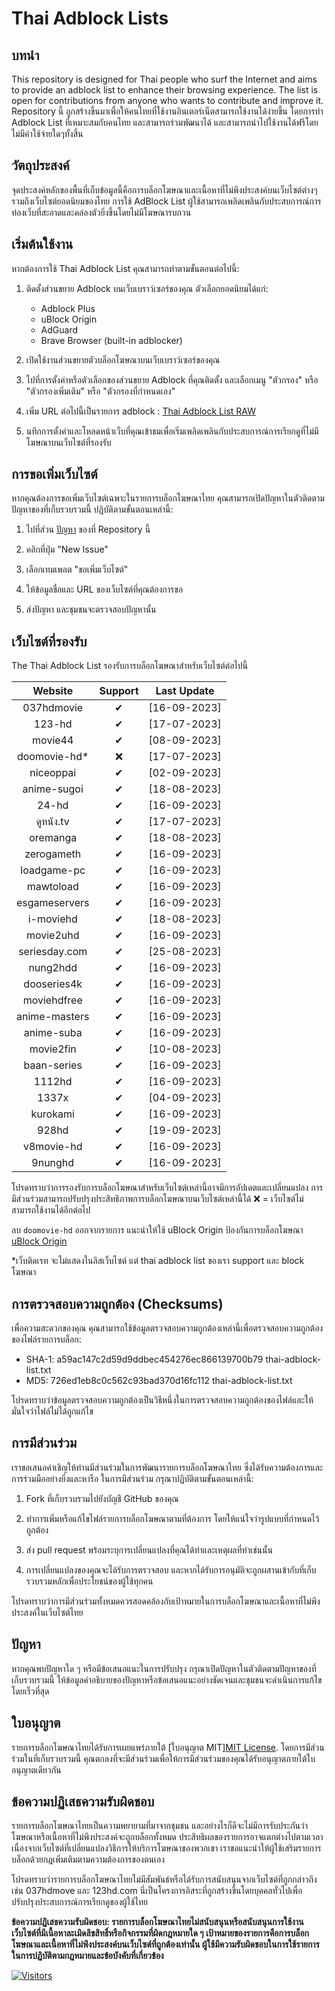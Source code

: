 # Thai Adblock Lists

## บทนำ

This repository is designed for Thai people who surf the Internet and aims to provide an adblock list to enhance their browsing experience. The list is open for contributions from anyone who wants to contribute and improve it.
Repository นี้ ถูกสร้างขึ้นมาเพื่อให้คนไทยที่ใช้งานอินเตอร์เน็ตสามารถใช้งานได้ง่ายขึ้น โดยการทำ Adblock List ที่เหมาะสมกับคนไทย และสามารถร่วมพัฒนาได้ และสามารถนำไปใช้งานได้ฟรีโดยไม่มีค่าใช้จ่ายใดๆทั้งสิ้น 

## วัตถุประสงค์

จุดประสงค์หลักของพื้นที่เก็บข้อมูลนี้คือการบล็อกโฆษณาและเนื้อหาที่ไม่พึงประสงค์บนเว็บไซต์ต่างๆ รวมถึงเว็บไซต์ยอดนิยมของไทย การใช้ AdBlock List ผู้ใช้สามารถเพลิดเพลินกับประสบการณ์การท่องเว็บที่สะอาดและคล่องตัวยิ่งขึ้นโดยไม่มีโฆษณารบกวน

## เริ่มต้นใช้งาน

หากต้องการใช้ Thai Adblock List คุณสามารถทำตามขั้นตอนต่อไปนี้:

1. ติดตั้งส่วนขยาย Adblock บนเว็บเบราว์เซอร์ของคุณ ตัวเลือกยอดนิยมได้แก่:

   - Adblock Plus
   - uBlock Origin
   - AdGuard
   - Brave Browser (built-in adblocker)

2. เปิดใช้งานส่วนขยายตัวบล็อกโฆษณาบนเว็บเบราว์เซอร์ของคุณ
3. ไปที่การตั้งค่าหรือตัวเลือกของส่วนขยาย Adblock ที่คุณติดตั้ง และเลือกเมนู "ตัวกรอง" หรือ "ตัวกรองเพิ่มเติม" หรือ "ตัวกรองที่กำหนดเอง" 
4. เพิ่ม URL ต่อไปนี้เป็นรายการ adblock : [Thai Adblock List RAW](https://raw.githubusercontent.com/PhyschicWinter9/thai-adblock-list/main/thai-adblock-list.txt)
5. นทึกการตั้งค่าและโหลดหน้าเว็บที่คุณเข้าชมเพื่อเริ่มเพลิดเพลินกับประสบการณ์การเรียกดูที่ไม่มีโฆษณาบนเว็บไซต์ที่รองรับ

## การขอเพิ่มเว็บไซต์
หากคุณต้องการขอเพิ่มเว็บไซต์เฉพาะในรายการบล็อกโฆษณาไทย คุณสามารถเปิดปัญหาในตัวติดตามปัญหาของที่เก็บรวบรวมนี้ ปฏิบัติตามขั้นตอนเหล่านี้:

1. ไปที่ส่วน [ปัญหา](https://github.com/PhyschicWinter9/thai-adblock-list/issues) ของที่ Repository นี้

2. คลิกที่ปุ่ม "New Issue"

3. เลือกเทมเพลต "ขอเพิ่มเว็บไซต์"

4. ให้ข้อมูลชื่อและ URL ของเว็บไซต์ที่คุณต้องการขอ

5. ส่งปัญหา และชุมชนจะตรวจสอบปัญหานั้น

## เว็บไซต์ที่รองรับ

The Thai Adblock List รองรับการบล็อกโฆษณาสำหรับเว็บไซต์ต่อไปนี้

|    Website    | Support  | Last Update  |
| :-----------: | :------: | :----------: |
|  037hdmovie   | &#10004; | [16-09-2023] |
|    123-hd     | &#10004; | [17-07-2023] |
|    movie44    | &#10004; | [08-09-2023] |
| doomovie-hd\* |    ❌    | [17-07-2023] |
|   niceoppai   | &#10004; | [02-09-2023] |
|  anime-sugoi  | &#10004; | [18-08-2023] |
|     24-hd     | &#10004; | [16-09-2023] |
|   ดูหนัง.tv   | &#10004; | [17-07-2023] |
|   oremanga    | &#10004; | [18-08-2023] |
|  zerogameth   | &#10004; | [16-09-2023] |
|  loadgame-pc  | &#10004; | [16-09-2023] |
|   mawtoload   | &#10004; | [16-09-2023] |
| esgameservers | &#10004; | [16-09-2023] |
|   i-moviehd   | &#10004; | [18-08-2023] |
|   movie2uhd   | &#10004; | [16-09-2023] |
| seriesday.com | &#10004; | [25-08-2023] |
|   nung2hdd    | &#10004; | [16-09-2023] |
|  dooseries4k  | &#10004; | [16-09-2023] |
|  moviehdfree  | &#10004; | [16-09-2023] |
| anime-masters | &#10004; | [16-09-2023] |
|  anime-suba   | &#10004; | [16-09-2023] |
|   movie2fin   | &#10004; | [10-08-2023] |
|  baan-series  | &#10004; | [16-09-2023] |
|  1112hd | &#10004; | [16-09-2023] |
|  1337x | &#10004; | [04-09-2023] |
| kurokami | &#10004; | [16-09-2023] |
|  928hd | &#10004; | [19-09-2023] |
| v8movie-hd | &#10004; | [16-09-2023] |
| 9nunghd | &#10004; | [16-09-2023] |

โปรดทราบว่าการรองรับการบล็อกโฆษณาสำหรับเว็บไซต์เหล่านี้อาจมีการอัปเดตและเปลี่ยนแปลง การมีส่วนร่วมสามารถปรับปรุงประสิทธิภาพการบล็อกโฆษณาบนเว็บไซต์เหล่านี้ได้ ❌ = เว็บไซต์ไม่สามารถใช้งานได้อีกต่อไป

ลบ `doomovie-hd` ออกจากรายการ แนะนำให้ใช้ uBlock Origin ป้องกันการบล็อกโฆษณา [uBlock Origin](https://ublockorigin.com/)

*เว็บติดเรท จะไม่แสดงในลิสเว็บไซต์ แต่ thai adblock list ของเรา support และ block โฆษณา 

## การตรวจสอบความถูกต้อง (Checksums)

เพื่อความสะดวกของคุณ คุณสามารถใช้ข้อมูลตรวจสอบความถูกต้องเหล่านี้เพื่อตรวจสอบความถูกต้องของไฟล์รายการบล็อก:

- SHA-1: a59ac147c2d59d9ddbec454276ec866139700b79  thai-adblock-list.txt
- MD5: 726ed1eb8c0c562c93bad370d16fc112  thai-adblock-list.txt

โปรดทราบว่าข้อมูลตรวจสอบความถูกต้องเป็นวิธีหนึ่งในการตรวจสอบความถูกต้องของไฟล์และให้มั่นใจว่าไฟล์ไม่ได้ถูกแก้ไข

## การมีส่วนร่วม
เราขอเสนอคำเชิญให้ท่านมีส่วนร่วมในการพัฒนารายการบล็อกโฆษณาไทย ซึ่งได้รับความต้องการและการร่วมมืออย่างยิ่งและหารือ ในการมีส่วนร่วม กรุณาปฏิบัติตามขั้นตอนเหล่านี้:

1. Fork ที่เก็บรวบรวมไปยังบัญชี GitHub ของคุณ

2. ทำการเพิ่มหรือแก้ไขไฟล์รายการบล็อกโฆษณาตามที่ต้องการ โดยให้แน่ใจว่ารูปแบบที่กำหนดไว้ถูกต้อง

3. ส่ง pull request พร้อมระบุการเปลี่ยนแปลงที่คุณได้ทำและเหตุผลที่ทำเช่นนั้น

4. การเปลี่ยนแปลงของคุณจะได้รับการตรวจสอบ และหากได้รับการอนุมัติจะถูกผสานเข้ากับที่เก็บรวบรวมหลักเพื่อประโยชน์ของผู้ใช้ทุกคน

โปรดทราบว่าการมีส่วนร่วมทั้งหมดควรสอดคล้องกับเป้าหมายในการบล็อกโฆษณาและเนื้อหาที่ไม่พึงประสงค์ในเว็บไซต์ไทย

## ปัญหา

หากคุณพบปัญหาใด ๆ หรือมีข้อเสนอแนะในการปรับปรุง กรุณาเปิดปัญหาในตัวติดตามปัญหาของที่เก็บรวบรวมนี้ ให้ข้อมูลคำอธิบายของปัญหาหรือข้อเสนอแนะอย่างชัดเจนและชุมชนจะดำเนินการแก้ไขโดยเร็วที่สุด

## ใบอนุญาต

รายการบล็อกโฆษณาไทยได้รับการเผยแพร่ภายใต้ [ใบอนุญาต MIT][MIT License](https://opensource.org/licenses/MIT). โดยการมีส่วนร่วมในที่เก็บรวบรวมนี้ คุณตกลงที่จะมีส่วนร่วมเพื่อให้การมีส่วนร่วมของคุณได้รับอนุญาตภายใต้ใบอนุญาตเดียวกัน

## ข้อความปฏิเสธความรับผิดชอบ

รายการบล็อกโฆษณาไทยเป็นความพยายามที่มาจากชุมชน และอย่างไรก็ดีจะไม่มีการรับประกันว่าโฆษณาหรือเนื้อหาที่ไม่พึงประสงค์จะถูกบล็อกทั้งหมด ประสิทธิผลของรายการอาจแตกต่างไปตามเวลาเนื่องจากเว็บไซต์ที่เปลี่ยนแปลงวิธีการให้บริการโฆษณาของพวกเขา เราขอแนะนำให้ผู้ใช้เสริมรายการบล็อกด้วยกฎเพิ่มเติมตามความต้องการของตนเอง

โปรดทราบว่ารายการบล็อกโฆษณาไทยไม่มีสัมพันธ์หรือได้รับการสนับสนุนจากเว็บไซต์ที่ถูกกล่าวถึง เช่น 037hdmove และ 123hd.com นี่เป็นโครงการอิสระที่ถูกสร้างขึ้นโดยบุคคลทั่วไปเพื่อปรับปรุงประสบการณ์การเรียกดูของผู้ใช้ไทย

**ข้อความปฏิเสธความรับผิดชอบ: รายการบล็อกโฆษณาไทยไม่สนับสนุนหรือสนับสนุนการใช้งานเว็บไซต์ที่มีเนื้อหาละเมิดลิขสิทธิ์หรือกิจกรรมที่ผิดกฎหมายใด ๆ เป้าหมายของรายการคือการบล็อกโฆษณาและเนื้อหาที่ไม่พึงประสงค์บนเว็บไซต์ที่ถูกต้องเท่านั้น ผู้ใช้มีความรับผิดชอบในการใช้รายการในการปฏิบัติตามกฎหมายและข้อบังคับที่เกี่ยวข้อง**


[![Visitors](https://api.visitorbadge.io/api/combined?path=https%3A%2F%2Fgithub.com%2FPhyschicWinter9%2Fthai-adblock-list&labelColor=%232ccce4&countColor=%23263759&labelStyle=upper)](https://visitorbadge.io/status?path=https%3A%2F%2Fgithub.com%2FPhyschicWinter9%2Fthai-adblock-list)
